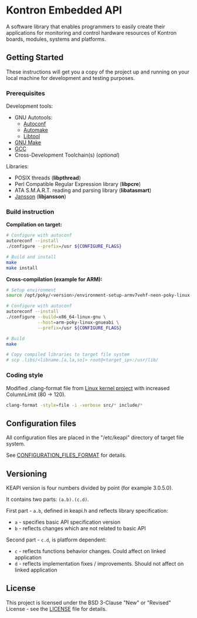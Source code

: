 # Kontron Embedded API

A software library that enables programmers to easily create their applications
for monitoring and control hardware resources of Kontron boards, modules,
systems and platforms.

## Getting Started

These instructions will get you a copy of the project up and running on your
local machine for development and testing purposes.

### Prerequisites

Development tools:

- GNU Autotools:
  - [Autoconf](https://www.gnu.org/software/autoconf/)
  - [Automake](https://www.gnu.org/software/automake/)
  - [Libtool](https://www.gnu.org/software/libtool/)
- [GNU Make](https://www.gnu.org/software/make/)
- [GCC](https://gcc.gnu.org/)
- Cross-Development Toolchain(s) (*optional*)

Libraries:

- POSIX threads (**libpthread**)
- Perl Compatible Regular Expression library (**libpcre**)
- ATA S.M.A.R.T. reading and parsing library (**libatasmart**)
- [Jansson](https://github.com/akheron/jansson) (**libjansson**)

### Build instruction

**Compilation on target:**

```bash
# Configure with autoconf
autoreconf --install
./configure --prefix=/usr ${CONFIGURE_FLAGS}

# Build and install
make
make install
```

**Cross-compilation (example for ARM):**

```bash
# Setup environment
source /opt/poky/<version>/environment-setup-armv7vehf-neon-poky-linux-gnueabi

# Configure with autoconf
autoreconf --install
./configure --build=x86_64-linux-gnu \
            --host=arm-poky-linux-gnueabi \
            --prefix=/usr ${CONFIGURE_FLAGS}

# Build
make

# Copy compiled libraries to target file system
# scp .libs/<libname.[a,la,so]> root@<target_ip>:/usr/lib/
```

### Coding style

Modified .clang-format file from [Linux kernel project](https://www.kernel.org/)
with increased ColumnLimit (80 -> 120).

```bash
clang-format -style=file -i -verbose src/* include/*
```

## Configuration files

All configuration files are placed in the "/etc/keapi" directory of target file system.

See [CONFIGURATION_FILES_FORMAT](docs/CONFIGURATION_FILES_FORMAT) for details.

## Versioning

KEAPI version is four numbers divided by point (for example 3.0.5.0).

It contains two parts: `(a.b).(c.d)`.

First part - `a.b`, defined in keapi.h and reflects library specification:

- `a` - specifies basic API specification version
- `b` - reflects changes which are not related to basic API

Second part - `c.d`, is platform dependent:

- `c` - reflects functions behavior changes. Could affect on linked application
- `d` - reflects implementation fixes / improvements. Should not affect on linked application

## License

This project is licensed under the BSD 3-Clause "New" or "Revised" License - see the [LICENSE](LICENSE) file for details.
